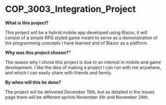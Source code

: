 # COP_3003_Integration_Project

**What is this project?**

This project will be a hybrid mobile app developed using Blazor, it will consist of a simple RPG styled game meant to serve as a demonstration of the programming concepts I have learned and of Blazor as a platform. 

**Why was this project chosen?"**

The reason why I chose this project is due to an interest in mobile and game development. I like the idea of making a project I can run with me anywhere, and which I can easily share with friends and family.

**By when will this be done?**

The project will be delivered December 15th, but as detailed in the issues page there will be different sprints November 4th and November 24th.

